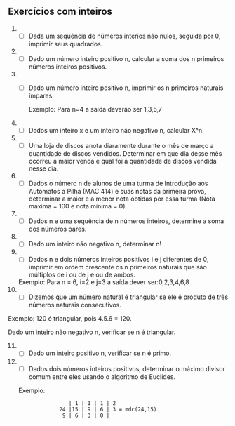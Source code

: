 ## Exercícios com inteiros

1. - [ ] Dada um sequência de números interios não nulos, seguida por 0, imprimir seus quadrados.
2. - [ ] Dado um número inteiro positivo n, calcular a soma dos n primeiros números inteiros positivos.
3. - [ ] Dado um número inteiro positivo n, imprimir os n primeiros naturais ímpares.
        
        Exemplo: Para n=4 a saída deverão ser 1,3,5,7
4. - [ ] Dados um inteiro x e um inteiro não negativo n, calcular X^n.
5. - [ ] Uma loja de discos anota diaramente durante o mês de março a quantidade de discos vendidos. Determinar em que dia desse mês ocorreu a maior venda e qual foi a quantidade de discos vendida nesse dia.
6. - [ ] Dados o número n de alunos de uma turma de Introdução aos Automatos a Pilha (MAC 414) e suas notas da primeira prova, determinar a maior e a menor nota obtidas por essa turma (Nota máxima = 100 e nota mínima = 0)
7. - [ ] Dados n e uma sequência de n números inteiros, determine a soma dos números pares.
8. - [ ] Dado um inteiro não negativo n, determinar n!
9. - [ ] Dados n e dois números inteiros positivos i e j diferentes de 0, imprimir em ordem crescente os n primeiros naturais que são múltiplos de i ou de j e ou de ambos.
    
   Exemplo: Para n = 6, i=2 e j=3 a saída dever ser:0,2,3,4,6,8
10. - [ ] Dizemos que um número natural é triangular se ele é produto de três números naturais consecutivos.

   Exemplo: 120 é triangular, pois 4.5.6 = 120.

   Dado um inteiro não negativo n, verificar se n é triangular.

11. - [ ] Dado um inteiro positivo n, verificar se n é primo. 
12. - [ ] Dados dois números inteiros positivos, determinar o máximo divisor comum entre eles usando o algoritmo de Euclides.

    Exemplo:         

                        | 1 | 1 | 1 | 2
                     24 |15 | 9 | 6 | 3 = mdc(24,15)
                      9 | 6 | 3 | 0 |
